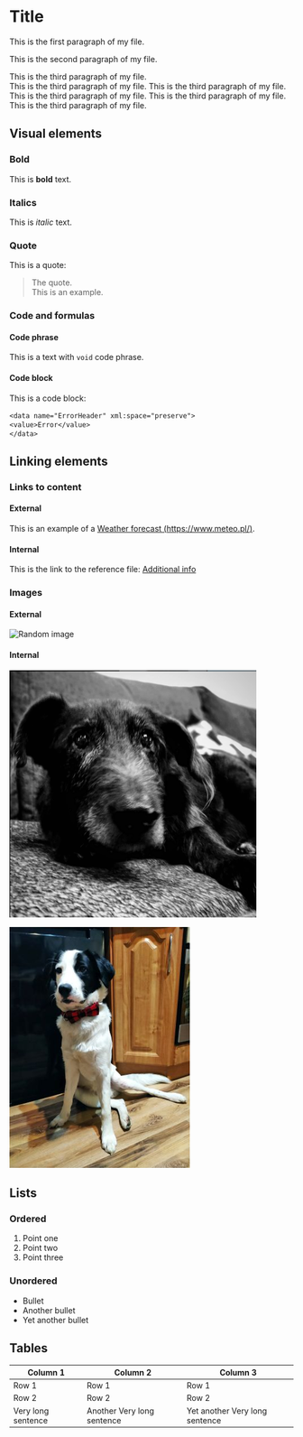 # Title

This is the first paragraph of my file.

This is the second paragraph of my file.

This is the third paragraph of my file.  
This is the third paragraph of my file. This is the third paragraph of my file. This is the third paragraph of my file. This is the third paragraph of my file. This is the third paragraph of my file.

## Visual elements

### Bold

This is **bold** text.

### Italics

This is *italic* text.

### Quote

This is a quote:
> The quote.  
> This is an example.

### Code and formulas

#### Code phrase

This is a text with `void` code phrase.

#### Code block

This is a code block: 
```
<data name="ErrorHeader" xml:space="preserve">
<value>Error</value>
</data>
```

## Linking elements

### Links to content

#### External

This is an example of a [Weather forecast (https://www.meteo.pl/)](https://www.meteo.pl/).

#### Internal

This is the link to the reference file: [Additional info](reference.md)

### Images

#### External

![Random image](https://picsum.photos/200 "this is a random image from the internet")

#### Internal

![This is a doggo](images/doggo.png "this is a doggo")

![This is another doggo](images/doggo2.jpg "such a good boi!")

## Lists

### Ordered

1. Point one
2. Point two
3. Point three

### Unordered

* Bullet
* Another bullet
* Yet another bullet

## Tables

| Column 1 | Column 2 | Column 3 |
| --------- | --------- | --------- |
| Row 1 | Row 1 | Row 1 |
| Row 2 | Row 2 | Row 2 |
| Very long sentence | Another Very long sentence | Yet another Very long sentence |

